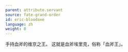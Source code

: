 ```yaml
---
parent: attribute.servant
source: fate-grand-order
id: eric-bloodaxe
language: zh
weight: 0
---
```


手持血斧的维京之王。
这就是血斧埃里克，俗称「血斧王」。
